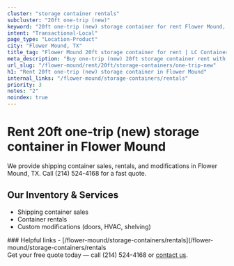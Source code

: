 ```yaml
---
cluster: "storage container rentals"
subcluster: "20ft one-trip (new)"
keyword: "20ft one-trip (new) storage container for rent Flower Mound, TX"
intent: "Transactional-Local"
page_type: "Location-Product"
city: "Flower Mound, TX"
title_tag: "Flower Mound 20ft storage container for rent | LC Container"
meta_description: "Buy one-trip (new) 20ft storage container rent with local delivery in Flower Mound, TX. LC Container — local Since 2003. Request a fast quote today."
url_slug: "/flower-mound/rent/20ft/storage-containers/one-trip-new"
h1: "Rent 20ft one-trip (new) storage container in Flower Mound"
internal_links: "/flower-mound/storage-containers/rentals"
priority: 3
notes: "2"
noindex: true
---
```


# Rent 20ft one-trip (new) storage container in Flower Mound

We provide shipping container sales, rentals, and modifications in Flower Mound, TX. Call (214) 524-4168 for a fast quote.

## Our Inventory & Services
- Shipping container sales
- Container rentals
- Custom modifications (doors, HVAC, shelving)

<div data-section="internal-links">
### Helpful links
- [/flower-mound/storage-containers/rentals](/flower-mound/storage-containers/rentals
</div>

<div data-section="cta">
Get your free quote today — call (214) 524-4168 or <a href="/contact">contact us</a>.
</div>

<script type="application/ld+json">{"@context":"https://schema.org","@type":"FAQPage","mainEntity":[{"@type":"Question","name":"How much does delivery cost in Flower Mound, TX?","acceptedAnswer":{"@type":"Answer","text":"Delivery costs vary by distance and container size. Most deliveries in Flower Mound, TX range from $150-$300. Call (214) 524-4168 for an exact quote based on your specific location."}},{"@type":"Question","name":"Do you offer financing or payment plans?","acceptedAnswer":{"@type":"Answer","text":"We accept major credit cards, checks, and can discuss commercial terms for bulk purchases. Call (214) 524-4168 to discuss options."}},{"@type":"Question","name":"Can you customize containers in Flower Mound, TX?","acceptedAnswer":{"@type":"Answer","text":"Yes — we perform modifications like doors, HVAC, insulation, and shelving. Request a custom quote at (214) 524-4168 or via our contact form."}}]}</script>
